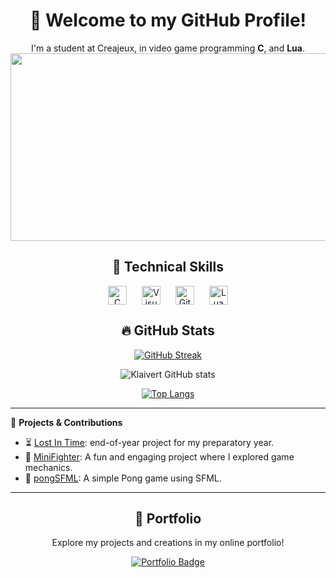 
<div align="center">
  <h1>👋 Welcome to my GitHub Profile!</h1>
  <p>I'm a student at Creajeux, in video game programming <strong>C</strong>, and <strong>Lua</strong>. 
    
<a href="https://www.gitanimals.org/en_US?utm_medium=image&utm_source=Mine8460&utm_content=farm">
<img
  src="https://render.gitanimals.org/farms/Mine8460"
  width="600"
  height="300"
/>
</a>

</div>

<div align="center">
  <h2>🔧 Technical Skills</h2>
  <img align="center" alt="C" width="30px" style="margin: 0 10px;" src="https://cdn.jsdelivr.net/gh/devicons/devicon/icons/c/c-plain.svg"/>
  <img align="center" alt="VisualStudio" width="30px" style="margin: 0 10px;" src="https://cdn.jsdelivr.net/gh/devicons/devicon/icons/visualstudio/visualstudio-plain.svg" />
  <img align="center" alt="GitHub" width="30px" style="margin: 0 10px;" src="https://cdn.jsdelivr.net/gh/devicons/devicon/icons/github/github-original.svg" />
  <img align="center" alt="Lua" width="30px" style="margin: 0 10px;" src="https://cdn.jsdelivr.net/gh/devicons/devicon/icons/lua/lua-plain.svg" />
</div>

<div align="center">
  <h2>🔥 GitHub Stats</h2>
  
 [![GitHub Streak](https://github-readme-streak-stats.herokuapp.com?user=Mine8460&short_numbers=true&exclude_days=Sun%2CSat)](https://git.io/streak-stats)

  ![Klaivert GitHub stats](https://github-readme-stats.vercel.app/api?username=klaivertt&show_icons=true&theme=highcontrast&hide_border=true&card_width=460)

  [![Top Langs](https://github-readme-stats.vercel.app/api/top-langs/?username=klaivertt&theme=highcontrast&hide_border=true)](https://github.com/anuraghazra/github-readme-stats)
</div>

---

🚀 **Projects & Contributions**

<div align="center">
  <ul align="left">    
    <li>⏳ <a href="https://www.creajeux.fr/project/lostintime/">Lost In Time</a>: end-of-year project for my preparatory year.</li>
    <li>🥋 <a href="https://github.com/klaivertt/MiniFighter">MiniFighter</a>: A fun and engaging project where I explored game mechanics.</li>
    <li>🏓 <a href="https://github.com/klaivertt/pongSFML">pongSFML</a>: A simple Pong game using SFML.</li>
  </ul>
</div>

---

<div align="center">
  <h2>💼 Portfolio</h2>
  <p>Explore my projects and creations in my online portfolio!</p>
  <a href="https://klaivertt.github.io/portfolio/" target="_blank">
    <img src="https://img.shields.io/badge/Portfolio-Visit-4e73df?style=for-the-badge&logo=about.me&logoColor=white" alt="Portfolio Badge" />
  </a>
</div>
